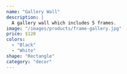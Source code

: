 ```yaml
---
name: "Gallery Wall"
description: |
  A gallery wall which includes 5 frames.
image: "/images/products/frame-gallery.jpg"
price: $120
colors:
  - "Black"
  - "White"
shape: "Rectangle"
category: "decor"
---
```

